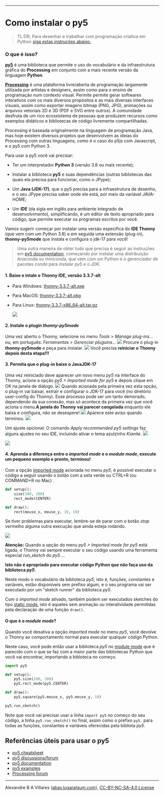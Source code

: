 ----

# Como instalar o py5

> TL:DR; Para desenhar e trabalhar com programação criativa em Python [siga estas instruções abaixo.](https://abav.lugaralgum.com/como-instalar-py5/#1-baixe-e-intale-o-thonny-ide-vers%C3%A3o-337-alt)

### O que é isso?

[**py5**](https://py5.ixora.io) é uma biblioteca que permite o uso do vocabulário e da infraestrutura gráfica do **Processing** em conjunto com a mais recente versão da linguagem **Python**.

[**Processing**](http://processsing.org) é uma plataforma livre/aberta de programação largamente utilizada por artistas e designers, assim como para o ensino de programação num contexto visual. Permite permite gerar softwares interativos com os mais diversos propósitos e as mais diversas interfaces visuais, assim como exportar imagens bitmap (PNG, JPG), animações ou arquivos vetoriais 2D e 3D (PDF e SVG entre outros). A comunidade desfruta de um rico ecossistema de pessoas que produzem recursos como exemplos didáticos e bibliotecas de código livremente compartilhadas.

Processing é baseada originalmente na linguagem de programação Java, mas hoje existem diversos projetos que desenvolvem as ideias do Processing com outras linguagens, como é o caso do p5js com Javascript, e o py5 com Python 3.

Para usar a py5 você vai precisar:

- Ter um interpretador **Python 3** (versão 3.8 ou mais recente);

- Instalar a biblioteca **py5** e suas dependências (outras bibliotecas das quais ela precisa para funcionar, como o JPype);

- Um **Java (JDK-17)**, que o py5 precisa para a infraestrutura de desenho, e o seu JPype precisa saber onde ele está, por meio da variável JAVA-HOME;

- Um **IDE** (da sigla em inglês para ambiente integrado de desenvolvimento), simplificando, é um editor de texto apropriado para código, que permite executar os programas escritos por você.

Vamos sugerir começar por instalar uma versão específica do **IDE Thonny** (que vem com um Python 3.8) e em seguida uma extensão (plug-in), **thonny-py5mode** que instala e configura o jdk-17 para você!

> Uma outra maneira de obter tudo que precisa é seguir as instruções em [py5 documentation](https://py5.ixora.io/content/install.html), começando por instalar uma distribuição Anaconda ou miniconda, que vem com um Python e o gerenciador de pacotes *conda* para instalar *py5* e o JDK.

#### 1. Baixe e intale o Thonny IDE, versão 3.3.7-alt

- Para Windows: [thonny-3.3.7-alt.exe](https://github.com/thonny/thonny/releases/download/v3.3.7/thonny-3.3.7-alt.exe) 

- Para MacOS: [thonny-3.3.7-alt.pkg](https://github.com/thonny/thonny/releases/download/v3.3.7/thonny-3.3.7-alt.pkg) 

- Para Linux: [thonny-3.3.7-x86_64-alt.tar.gz](https://github.com/thonny/thonny/releases/download/v3.3.7/thonny-3.3.7-x86_64-alt.tar.gz) 
  
  ![](https://raw.githubusercontent.com/tabreturn/thonny-py5mode/main/screenshots/02-start-splash.png)

#### 2. Instale o plugin *thonny-py5mode*

Uma vez aberto o Thonny, selecione no menu *Tools > Manage plug-ins...* ou, em português: *Ferramentas > Gerenciar pluguins...<u></u>*
![](https://raw.githubusercontent.com/tabreturn/thonny-py5mode/main/screenshots/03.01-manage-plug-ins.png)
Procure o plug-in __thonny-py5mode__ e peça para instalar.
![](https://raw.githubusercontent.com/tabreturn/thonny-py5mode/main/screenshots/03.02-install-plug-in.png)
Você precisa __reiniciar o Thonny depois desta etapa!!!__ 

#### 3. Permita que o plug-in baixe o JavaJDK-17

Uma vez reiniciado deve aparecer um novo menu *py5* na interface do Thonny, acione a opção  *py5 > Imported mode for py5* e depois clique em OK na janela de diálogo.
![](https://raw.githubusercontent.com/tabreturn/thonny-py5mode/main/screenshots/04.01-activate-imported-mode.png)
Quando acionada pela primeira vez esta opção, o plug-in vai baixar, extrair e configurar o JDK-17 para você (no diretório user-config do Thonny). Esse processo pode ser um tanto demorado, dependendo da sua conexão, mas só acontece da primeira vez que você aciona o menu.**A janela do Thonny vai parecer congelada** enquanto ele baixa e configura, não se desespere!
![](https://raw.githubusercontent.com/tabreturn/thonny-py5mode/main/screenshots/04.02-download-jdk.png)
Aparece este aviso quando terminou.
![](https://raw.githubusercontent.com/tabreturn/thonny-py5mode/main/screenshots/04.03-download-jdk-done.png)

Um ajuste opcional: O comando *Apply recommended py5 settings* faz alguns ajustes no seu IDE, incluindo ativar o tema azulzinho *Kianite*.
![](https://raw.githubusercontent.com/tabreturn/thonny-py5mode/main/screenshots/05-apply-recommended-settings.png)

![](https://raw.githubusercontent.com/tabreturn/thonny-py5mode/main/screenshots/06.01-imported-activated.png)

#### 4. Aprenda a diferença entre o *imported mode* e o *module mode*, execute um pequeno exemplo e pronto, terminou!

Com a opção [imported mode](https://py5.ixora.io/content/py5_modes.html#imported-mode) acionada no menu *py5*, é possível executar o código a seguir usando o botão com a seta verde ou CTRL+R (ou COMMAND+R no Mac) .

```python
def setup():
    size(300, 200)
    rect_mode(CENTER)

def draw():
    rect(mouse_x, mouse_y, 10, 10)
```

Se tiver problemas para executar, lembre-se de parar com o botão *stop* vermelho alguma outra execução que ainda esteja rodando.

![](https://raw.githubusercontent.com/tabreturn/thonny-py5mode/main/screenshots/06.02-running-sketch.png)

**Atenção:** Quando a opção do menu *py5 > Imported mode for py5* está ligada, o Thonny vai sempre executar o seu código usando uma ferramenta especial *run_sketch* do *py5* ...

**Isto não é apropriado para executar código Python que não faça uso da biblioteca *py5***.

Neste modo o vocabulário da biblioteca *py5*, isto é, funções, constantes e variáveis, estão disponíveis sem prefixo algum, e o seu programa vai ser executado por um  "sketch runner" da biblioteca *py5*. 

Com o *imported mode* ativado, também podem ser executados sketches do tipo [static mode](https://py5.ixora.io/content/py5_modes.html#static-mode), isto é aqueles sem animação ou interatividade permitidas pela declaração de uma função `draw()`.

#### O que é o *module mode*?

Quando você desativa a opção *imported mode* no menu *py5*, você devolve o Thonny ao comportamento normal para executar qualquer código Python.

Neste caso, você pode então usar a biblioteca *py5* no [module mode](https://py5.ixora.io/content/py5_modes.html#module-mode) que é parecido com o que se faz com a maior parte das bibliotecas Python que você vai encontrar, importando a bibloteca no começo.

```python
import py5

def setup():
    py5.size(200, 200)
    py5.rect_mode(py5.CENTER)

def draw():
    py5.square(py5.mouse_x, py5.mouse_y, 10)

py5.run_sketch()
```

 Note que você vai precisar usar a linha `import py5` no começo do seu código, a linha `py5.run_sketch()` no final, assim como o prefixo `py5.` para todas as funções, constantes e variáveis oferecidas pela bibliota *py5*.

## Referências úteis para usar o py5

* [py5 cheatsheet](https://raw.githubusercontent.com/tabreturn/processing.py-cheat-sheet/master/py5/py5_cc.pdf)
* [py5 discussions/forum](https://github.com/hx2A/py5generator/discussions)
* [py5 documentation](http://py5.ixora.io/)
* [py5 examples](https://github.com/hx2A/py5examples)
* [Processing forum](https://discourse.processing.org/)

---

Alexandre B A Villares ([abav.lugaralgum.com](https://abav.lugaralgum.com)), [CC-BY-NC-SA-4.0 License](https://creativecommons.org/licenses/by-nc-sa/4.0/)
